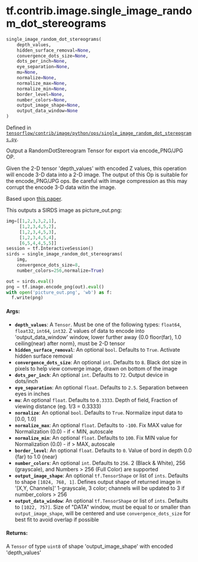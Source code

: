<div itemscope itemtype="http://developers.google.com/ReferenceObject">
<meta itemprop="name" content="tf.contrib.image.single_image_random_dot_stereograms" />
</div>

# tf.contrib.image.single_image_random_dot_stereograms

``` python
single_image_random_dot_stereograms(
    depth_values,
    hidden_surface_removal=None,
    convergence_dots_size=None,
    dots_per_inch=None,
    eye_separation=None,
    mu=None,
    normalize=None,
    normalize_max=None,
    normalize_min=None,
    border_level=None,
    number_colors=None,
    output_image_shape=None,
    output_data_window=None
)
```



Defined in [`tensorflow/contrib/image/python/ops/single_image_random_dot_stereograms.py`](https://www.tensorflow.org/code/tensorflow/contrib/image/python/ops/single_image_random_dot_stereograms.py).

Output a RandomDotStereogram Tensor for export via encode_PNG/JPG OP.

Given the 2-D tensor 'depth_values' with encoded Z values, this operation
will encode 3-D data into a 2-D image.  The output of this Op is suitable
for the encode_PNG/JPG ops.  Be careful with image compression as this may
corrupt the encode 3-D data witin the image.

Based upon [this paper](http://www.learningace.com/doc/4331582/b6ab058d1e206d68ab60e4e1ead2fe6e/sirds-paper).

This outputs a SIRDS image as picture_out.png:

```python
img=[[1,2,3,3,2,1],
     [1,2,3,4,5,2],
     [1,2,3,4,5,3],
     [1,2,3,4,5,4],
     [6,5,4,4,5,5]]
session = tf.InteractiveSession()
sirds = single_image_random_dot_stereograms(
    img,
    convergence_dots_size=8,
    number_colors=256,normalize=True)

out = sirds.eval()
png = tf.image.encode_png(out).eval()
with open('picture_out.png', 'wb') as f:
  f.write(png)
```

#### Args:

* <b>`depth_values`</b>: A `Tensor`. Must be one of the following types: 
    `float64`, `float32`, `int64`, `int32`.  Z values of data to encode
    into 'output_data_window' window, lower further away {0.0 floor(far),
    1.0 ceiling(near) after norm}, must be 2-D tensor
* <b>`hidden_surface_removal`</b>: An optional `bool`. Defaults to `True`.
    Activate hidden surface removal
* <b>`convergence_dots_size`</b>: An optional `int`. Defaults to `8`.
    Black dot size in pixels to help view converge image, drawn on bottom
    of the image
* <b>`dots_per_inch`</b>: An optional `int`. Defaults to `72`.
    Output device in dots/inch
* <b>`eye_separation`</b>: An optional `float`. Defaults to `2.5`.
    Separation between eyes in inches
* <b>`mu`</b>: An optional `float`. Defaults to `0.3333`.
    Depth of field, Fraction of viewing distance (eg. 1/3 = 0.3333)
* <b>`normalize`</b>: An optional `bool`. Defaults to `True`.
    Normalize input data to [0.0, 1.0] 
* <b>`normalize_max`</b>: An optional `float`. Defaults to `-100`.
    Fix MAX value for Normalization (0.0) - if < MIN, autoscale
* <b>`normalize_min`</b>: An optional `float`. Defaults to `100`.
    Fix MIN value for Normalization (0.0) - if > MAX, autoscale
* <b>`border_level`</b>: An optional `float`. Defaults to `0`.
    Value of bord in depth 0.0 {far} to 1.0 {near} 
* <b>`number_colors`</b>: An optional `int`. Defaults to `256`. 2 (Black &
    White), 256 (grayscale), and Numbers > 256 (Full Color) are
    supported
* <b>`output_image_shape`</b>: An optional `tf.TensorShape` or list of `ints`. 
    Defaults to shape `[1024, 768, 1]`. Defines output shape of returned
    image in '[X,Y, Channels]' 1-grayscale, 3 color; channels will be
    updated to 3 if number_colors > 256
* <b>`output_data_window`</b>: An optional `tf.TensorShape` or list of `ints`.
    Defaults to `[1022, 757]`. Size of "DATA" window, must be equal to or
    smaller than `output_image_shape`, will be centered and use
    `convergence_dots_size` for best fit to avoid overlap if possible


#### Returns:

A `Tensor` of type `uint8` of shape 'output_image_shape' with encoded
'depth_values'
